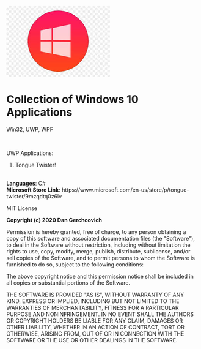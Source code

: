 
![](windows10.jpeg)

# Collection of Windows 10 Applications 
Win32, UWP, WPF

<br />

UWP Applications:
</br>
1. Tongue Twister!
</br>
<strong>Languages</strong>: C#
</br>
<strong>Microsoft Store Link</strong>: https://www.microsoft.com/en-us/store/p/tongue-twister/9mzqdtq0z6lv


MIT License

<strong>Copyright (c) 2020 Dan Gerchcovich</strong>

Permission is hereby granted, free of charge, to any person obtaining a copy
of this software and associated documentation files (the "Software"), to deal
in the Software without restriction, including without limitation the rights
to use, copy, modify, merge, publish, distribute, sublicense, and/or sell
copies of the Software, and to permit persons to whom the Software is
furnished to do so, subject to the following conditions:

The above copyright notice and this permission notice shall be included in all
copies or substantial portions of the Software.

THE SOFTWARE IS PROVIDED "AS IS", WITHOUT WARRANTY OF ANY KIND, EXPRESS OR
IMPLIED, INCLUDING BUT NOT LIMITED TO THE WARRANTIES OF MERCHANTABILITY,
FITNESS FOR A PARTICULAR PURPOSE AND NONINFRINGEMENT. IN NO EVENT SHALL THE
AUTHORS OR COPYRIGHT HOLDERS BE LIABLE FOR ANY CLAIM, DAMAGES OR OTHER
LIABILITY, WHETHER IN AN ACTION OF CONTRACT, TORT OR OTHERWISE, ARISING FROM,
OUT OF OR IN CONNECTION WITH THE SOFTWARE OR THE USE OR OTHER DEALINGS IN THE
SOFTWARE.
